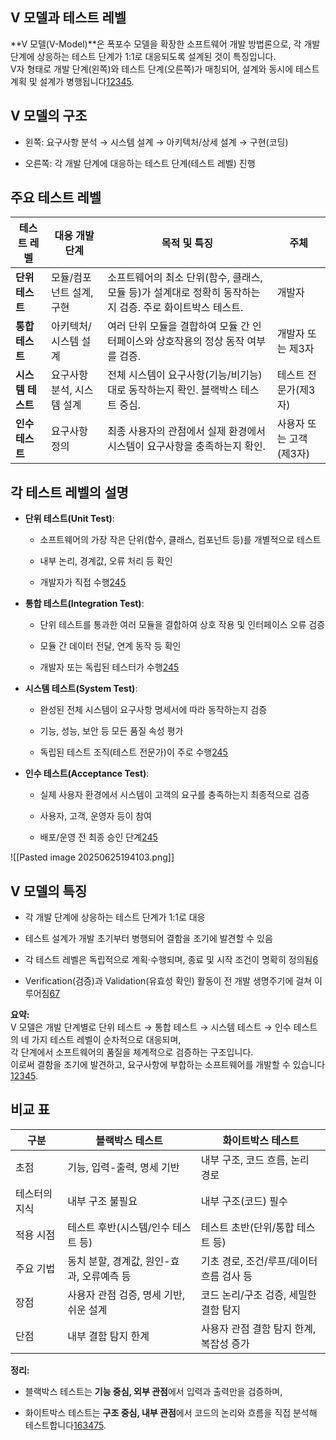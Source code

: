 ## V 모델과 테스트 레벨

**V 모델(V-Model)**은 폭포수 모델을 확장한 소프트웨어 개발 방법론으로, 각 개발 단계에 상응하는 테스트 단계가 1:1로 대응되도록 설계된 것이 특징입니다.  
V자 형태로 개발 단계(왼쪽)와 테스트 단계(오른쪽)가 매칭되어, 설계와 동시에 테스트 계획 및 설계가 병행됩니다[1](https://velog.io/@whitebear/V%EB%AA%A8%EB%8D%B8%EC%9D%84-%EC%95%8C%EC%95%84%EB%B3%B4%EC%9E%90)[2](https://ko.wikipedia.org/wiki/V_%EB%AA%A8%EB%8D%B8)[3](https://velog.io/@dongind/V-%ED%8C%A8%ED%84%B4%EA%B3%BC-%EB%8B%A8%EC%9C%84-%ED%85%8C%EC%8A%A4%ED%8A%B8)[4](https://cocodo.tistory.com/8)[5](https://blog.naver.com/wisestone2007/223275794550).

## V 모델의 구조

- 왼쪽: 요구사항 분석 → 시스템 설계 → 아키텍처/상세 설계 → 구현(코딩)
    
- 오른쪽: 각 개발 단계에 대응하는 테스트 단계(테스트 레벨) 진행
    

## 주요 테스트 레벨

|테스트 레벨|대응 개발 단계|목적 및 특징|주체|
|---|---|---|---|
|**단위 테스트**|모듈/컴포넌트 설계, 구현|소프트웨어의 최소 단위(함수, 클래스, 모듈 등)가 설계대로 정확히 동작하는지 검증. 주로 화이트박스 테스트.|개발자|
|**통합 테스트**|아키텍처/시스템 설계|여러 단위 모듈을 결합하여 모듈 간 인터페이스와 상호작용의 정상 동작 여부를 검증.|개발자 또는 제3자|
|**시스템 테스트**|요구사항 분석, 시스템 설계|전체 시스템이 요구사항(기능/비기능)대로 동작하는지 확인. 블랙박스 테스트 중심.|테스트 전문가(제3자)|
|**인수 테스트**|요구사항 정의|최종 사용자의 관점에서 실제 환경에서 시스템이 요구사항을 충족하는지 확인.|사용자 또는 고객(제3자)|

## 각 테스트 레벨의 설명

- **단위 테스트(Unit Test)**:
    
    - 소프트웨어의 가장 작은 단위(함수, 클래스, 컴포넌트 등)를 개별적으로 테스트
        
    - 내부 논리, 경계값, 오류 처리 등 확인
        
    - 개발자가 직접 수행[2](https://ko.wikipedia.org/wiki/V_%EB%AA%A8%EB%8D%B8)[4](https://cocodo.tistory.com/8)[5](https://blog.naver.com/wisestone2007/223275794550)
        
- **통합 테스트(Integration Test)**:
    
    - 단위 테스트를 통과한 여러 모듈을 결합하여 상호 작용 및 인터페이스 오류 검증
        
    - 모듈 간 데이터 전달, 연계 동작 등 확인
        
    - 개발자 또는 독립된 테스터가 수행[2](https://ko.wikipedia.org/wiki/V_%EB%AA%A8%EB%8D%B8)[4](https://cocodo.tistory.com/8)[5](https://blog.naver.com/wisestone2007/223275794550)
        
- **시스템 테스트(System Test)**:
    
    - 완성된 전체 시스템이 요구사항 명세서에 따라 동작하는지 검증
        
    - 기능, 성능, 보안 등 모든 품질 속성 평가
        
    - 독립된 테스트 조직(테스트 전문가)이 주로 수행[2](https://ko.wikipedia.org/wiki/V_%EB%AA%A8%EB%8D%B8)[4](https://cocodo.tistory.com/8)[5](https://blog.naver.com/wisestone2007/223275794550)
        
- **인수 테스트(Acceptance Test)**:
    
    - 실제 사용자 환경에서 시스템이 고객의 요구를 충족하는지 최종적으로 검증
        
    - 사용자, 고객, 운영자 등이 참여
        
    - 배포/운영 전 최종 승인 단계[2](https://ko.wikipedia.org/wiki/V_%EB%AA%A8%EB%8D%B8)[4](https://cocodo.tistory.com/8)[5](https://blog.naver.com/wisestone2007/223275794550)
        
![[Pasted image 20250625194103.png]]

## V 모델의 특징

- 각 개발 단계에 상응하는 테스트 단계가 1:1로 대응
    
- 테스트 설계가 개발 초기부터 병행되어 결함을 조기에 발견할 수 있음
    
- 각 테스트 레벨은 독립적으로 계획·수행되며, 종료 및 시작 조건이 명확히 정의됨[6](https://i-love-salsa.tistory.com/14)
    
- Verification(검증)과 Validation(유효성 확인) 활동이 전 개발 생명주기에 걸쳐 이루어짐[6](https://i-love-salsa.tistory.com/14)[7](https://swtesting.tistory.com/19)
    

**요약:**  
V 모델은 개발 단계별로 단위 테스트 → 통합 테스트 → 시스템 테스트 → 인수 테스트의 네 가지 테스트 레벨이 순차적으로 대응되며,  
각 단계에서 소프트웨어의 품질을 체계적으로 검증하는 구조입니다.  
이로써 결함을 조기에 발견하고, 요구사항에 부합하는 소프트웨어를 개발할 수 있습니다[1](https://velog.io/@whitebear/V%EB%AA%A8%EB%8D%B8%EC%9D%84-%EC%95%8C%EC%95%84%EB%B3%B4%EC%9E%90)[2](https://ko.wikipedia.org/wiki/V_%EB%AA%A8%EB%8D%B8)[3](https://velog.io/@dongind/V-%ED%8C%A8%ED%84%B4%EA%B3%BC-%EB%8B%A8%EC%9C%84-%ED%85%8C%EC%8A%A4%ED%8A%B8)[4](https://cocodo.tistory.com/8)[5](https://blog.naver.com/wisestone2007/223275794550).

## 비교 표

|구분|블랙박스 테스트|화이트박스 테스트|
|---|---|---|
|초점|기능, 입력-출력, 명세 기반|내부 구조, 코드 흐름, 논리 경로|
|테스터의 지식|내부 구조 불필요|내부 구조(코드) 필수|
|적용 시점|테스트 후반(시스템/인수 테스트 등)|테스트 초반(단위/통합 테스트 등)|
|주요 기법|동치 분할, 경계값, 원인-효과, 오류예측 등|기초 경로, 조건/루프/데이터 흐름 검사 등|
|장점|사용자 관점 검증, 명세 기반, 쉬운 설계|코드 논리/구조 검증, 세밀한 결함 탐지|
|단점|내부 결함 탐지 한계|사용자 관점 결함 탐지 한계, 복잡성 증가|

**정리:**

- 블랙박스 테스트는 **기능 중심, 외부 관점**에서 입력과 출력만을 검증하며,
    
- 화이트박스 테스트는 **구조 중심, 내부 관점**에서 코드의 논리와 흐름을 직접 분석해 테스트합니다[1](https://aliencoder.tistory.com/71)[6](https://velog.io/@thdalwh3867/%ED%99%94%EC%9D%B4%ED%8A%B8%EB%B0%95%EC%8A%A4-%ED%85%8C%EC%8A%A4%ED%8C%85-%EA%B8%B0%EB%B2%95)[3](https://velog.io/@thdalwh3867/%EB%B8%94%EB%9E%99%EB%B0%95%EC%8A%A4-%ED%85%8C%EC%8A%A4%ED%8C%85-vs-%ED%99%94%EC%9D%B4%ED%8A%B8%EB%B0%95%EC%8A%A4-%ED%85%8C%EC%8A%A4%ED%8C%85-%EC%B0%A8%EC%9D%B4-%EB%B9%84%EA%B5%90)[4](https://info5566.tistory.com/entry/%EB%B8%94%EB%9E%99%EB%B0%95%EC%8A%A4-%ED%99%94%EC%9D%B4%ED%8A%B8%EB%B0%95%EC%8A%A4-%ED%85%8C%EC%8A%A4%ED%8A%B8-%EC%B0%A8%EC%9D%B4%EC%A0%90)[7](https://blog.naver.com/adamdoha/221975073994)[5](https://devinus.tistory.com/6).